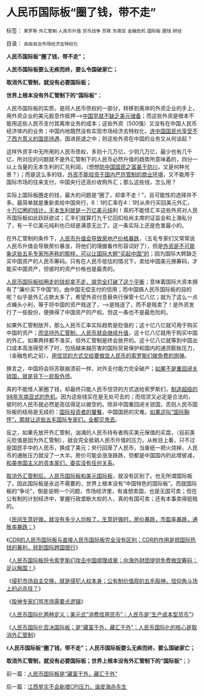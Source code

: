 # 人民币国际板“圈了钱，带不走”

标签： `索罗斯` `外汇管制` `人民币升值` `货币战争` `苏联` `东南亚` `金融危机` `国际板` `圈钱` `财经` 

目录： `自由自治市场经济去特权化`

**人民币国际板“圈了钱，带不走”；**

**人民币国际板要么无疾而终，要么令国破家亡；**

**取消外汇管制，就没有必要国际板；**

**世界上根本没有外汇管制下的“国际板”**；

人民币国际板的实质，是将人民币债权的一部分，转移到离岸的外资企业的手上，用外资企业的美元股息作抵押——>[中国早就不缺乏美元储备](../../../2010/7/9/中国不消费人民币将永远低估养美国懒人.md)；而这些外资是根本不能用这些人民币支付其离岸业务的成本；这些外资（500强）又没有在中国人民币经济体内的业务；中国内地既然没有实现市场经济去特权化，[连中国国民也享受不了西方意义的国民待遇](../../../2011/5/23/尚主席向国际板开放国企待遇.md)，国进民退之中；则这些外资在中国的业务又从何谈起？

这样外资手中无所用的人民币债权，多则十几万亿，少则几万亿，最少也有几千亿，所对应的问题就不是外汇管制下的人民币必然升值的趋势所意味着的，四分一以上当量的无本生利的汇兑利润，（想想[防中国国民之富甚于防川](../../../2011/5/16/公有制“防民之富甚于防川”.md)，又是何种光景？）；而是这么多的钱，[外资不能投资于国内严厉管制的商业环境](../../../2010/11/3/全世界的反垄断法都侵犯人权.md)，又不能用于国际市场的往来支付，中国央行还高价收购外汇；那么这些钱，怎么用？

实际上国际板圈走的钱，最大的问题是“圈了，却拿不走！”，且可能性的选择并不多。最简单就是重新卖给中国央行，6：1的汇率在4：1时从央行买回美元外汇，[十万亿圈的钱计，无本生利就是一万亿美元纯](../../../2010/4/25/人民币不升值必死！人民币缓慢升值找死！.md)利！真的不能怪汇丰这些外资对人民币国际板如此跃跃欲试；汇丰们就算打九千亿回扣给尚主席的证监会和上海私分了，有一千亿美元纯利也已经是满意无比了。这一条实际上还是危害最小的。

在外汇管制的条件下，[人民币升值会导致房地产价格暴跌](../../../2007/10/31/人民币升值将带来房地产暴跌80%。.md)，（五毛专家们又常常说人民币升值会导致房价暴涨，将他们的理据看作形容词好了），但是[外资是不可能象这些五毛专家所声称的那样，可以让国际大鳄“买起中国”的](../../../2009/2/15/美国资本根本不可能低价收购中国.md)；因为国际大鳄缺乏买中国资产的人民币筹码。只有在人民币低估的情况下，卖给中国美元换筹码，才能买中国资产，但彼时的资产价格也是最贵的。

[人民币国际板给圈走的钱却拿不走，就完全打破了这个平衡](../../../2009/6/11/疑险从无！恐惧可以杀人.md)；意味着国际大资本拥有了“廉价买下中国”的，由中国无偿支付的信用；而中国搞人民币国际板的目的呢？似乎是外汇占款太多了，希望外资付息替央行保管十亿八亿；就为了这么一点点蝇头小利，等于将中国的资产贱送了，——>是贱送了，而不是贱卖了！是外资发行了一些股份，便换得了中国资产的产权。但这一条也不是最危险的。

如果外汇管制放开，那么人民币汇率实际趋势是贬值的；这十亿八亿就可用于购买中国的资产；[而坚持外汇管制，人民币就会继续升值](../../../2010/7/9/人民币升值与中国“发展水平”无关.md)，这十亿八亿就用于购买中国的外汇。如果两样都不准买，但外汇管制是终会放开的。这十亿八亿就等到中国出口成本高涨得受不了时，包括越来越厉害的国际贸易保护和国内的通货膨胀压力，（金融危机之前），[用信贷的方式交给要做空人民币的索罗斯们做免费的炮弹](../../../2011/5/16/人民币国际板逻辑后果和利益动机.md)。

换言之，中国将会将苏联崩溃前一样，对外支付能力完全破产；[如果不是重回闭关锁国，就是背下一屁股外债](../../../2011/1/20/富美国买生活品，穷中国买奢侈品.md)。

真的不能怪人家圈了钱，却最终只能人民币信贷的方式送给索罗斯们，[制造超级的98年东南亚式的危机](../../../2009/4/29/98东南亚金融危机欧美国际资本赚钱了吗.md)。因为这些钱实在是无处可去的；而信贷又必定是合法的，彼时的人民币就必然是高估得足以做空的。除非中国重回闭关锁国，否则人民币国际板的结局是无歧的：[国际投资者的饕餮](../../../2007/9/2/外资饕餮国有银行改制疯赚10000亿.md)，中国国民的灾难。[如果这叫“国际胸怀”，那就让这些五毛国际专家们，全都见鬼去](../../../2011/5/13/人民币国际板令人愤怒.md)。

反之，如果先放开外汇管制，汹涌的人民币持有者购买美元保值的买盘，（目前美元贬值是因为外汇管制），就会完全抵销人民币升值的压力，从帐目上看，只不过是国民手中的人民币，换成了美元；央行回笼了人民币，当废纸一把火烧掉，人民币的通胀压力就没了一大半。房价可能会涨涨跌跌，但都是中国国内的此增彼减，[和美帝国主义的资本家们，委实没有任何关系](../../../2008/10/20/民族主义阴谋论不受欢迎.md)。

[取消外汇管制后，人民币国际板和美元国际板](../../../2011/5/9/国际板只能美元计价.md)，就没有区别了。也无所谓国际板了。因此国际板是永远不需要的，世界上根本没有“中国特色的国际板”。而就国际板的“争论”，倒是说明一个问题，市场经济里，有谁想卖国，也是无国可卖；但在公有制的计划经济中，掌握行政垄断大权的人，真的有国可卖；还有本事卖得挺贱的。

《[民间生意好做，就没有多少人炒股了，生意好做时，房价暴跌，市盈率暴跌，通胀率暴跌；](../../../2011/5/11/生意好做自然房价暴跌，市盈率暴跌.md)》

《[CDR的人民币国际板与直接人民币国际板完全没有区别；CDR的作用是把国际热钱的暴利，转到国际跨国银行](../../../2011/5/12/CDR的人民币国际板也是该死的.md)》

《[人民币国际板将令索罗斯们攻击中国顺理成章；向海外财团提供免费做空筹码；足以叛国！](../../../2011/5/16/人民币国际板逻辑后果和利益动机.md)》

《[侵犯市场自主交换，就是侵犯人权本身；公有制价值观的五毛股神，信仰角斗场上的必杀技？](../../../2011/5/18/否定市场的五毛股神信仰什么？.md)》

《[股神专家们骂市场需要点逻辑](../../../2011/5/20/股神专家们骂市场需要点逻辑.md)》

《[人民币国际化两种定义；美元式“消费信用货币”；人民币是“生产成本型货币”](../../../2011/5/25/人民币国际化两种定义的逻辑结果.md)》

《[人民币国际化否决国际板；是“藏富于外，藏汇于外”；人民币国际化的核心是取消外汇管制](../../../2011/5/25/人民币国际板是“藏富于外，藏汇于外”.md)》

《**人民币国际板“圈了钱，带不走”；人民币国际板要么无疾而终，要么国破家亡；**

**取消外汇管制，就没有必要国际板；世界上根本没有外汇管制下的“国际板”**；》

前一篇：[人民币国际板是“藏富于外，藏汇于外”](../../../2011/5/25/人民币国际板是“藏富于外，藏汇于外”.md)

后一篇：[江西旱灾不会新增CPI压力，谐皮海舟先生](../../../2011/5/26/江西旱灾不会新增CPI压力，谐皮海舟先生.md)